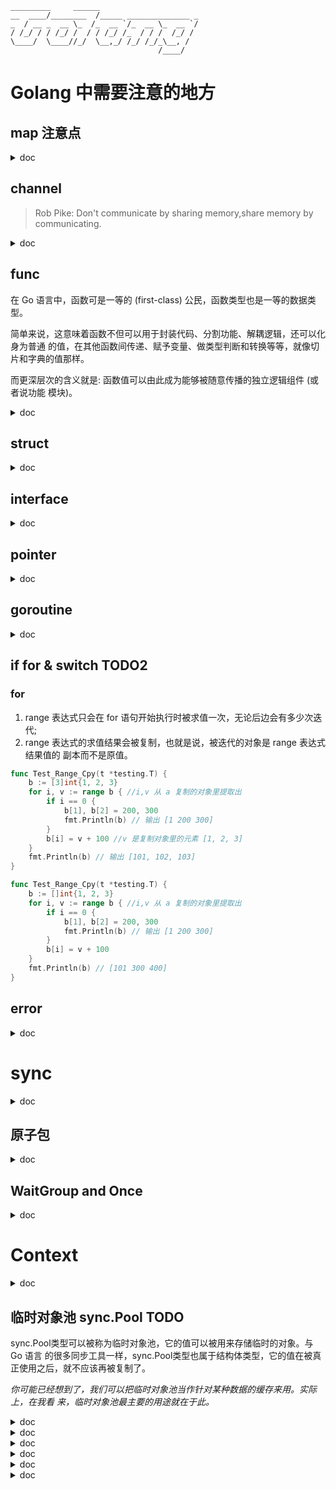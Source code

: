 ```
_________     ______
__  ____/________  /_____ ______________ _
_  / __ _  __ \_  /_  __ `/_  __ \_  __ `/
/ /_/ / / /_/ /  / / /_/ /_  / / /  /_/ /
\____/  \____//_/  \__,_/ /_/ /_/_\__, /
                                 /____/
```
# Golang 中需要注意的地方

## map 注意点

<details> <summary> doc </summary>

map 在大多数语言中都是基于 hash table 来实现的。

hash 表通常会把键转换成 hash 值（一个 unsigned int 值），哈希表会持有一定数量的桶（bucket 哈希桶），会均匀的储存哈希表收纳的键 - 值对儿。hash table 会先用键的 hash 值的低几位去定位到一个 bucket，然后去这个 bucket 中查找这个键。然后在用这个键去找到对应的值。

### map 的 key 不能为哪些类型？函数、字典和切片
在 go 中字典的键类型不能是那些类型：** 函数、字典类型和切片类型 **。这是因为键的类型必须可以是可以施加 `=` 或 `!=` 符号类型的。上面三种类型不支持判等操作。

另外如过键的类型是接口类型的，那么键值的类型实际类型也不能是上面 3 中类型，** 否则会在程序运行时候引发 panic** `panic: runtime error: hash of unhashable type []int`
```go
func Test_InterfaceKey(t *testing.T) {
	var mapT = map[interface{}]int{
		[]int{4}: 4,   // panic: runtime error: hash of unhashable type []int
		3:        3,
	}
}
```
另外，如果键的类型为：** 数组类型 **，那么应该确定该类型的元素类型不是 ** 函数类型、字典或切片类型 **。
### 为什么键必须支持判等操作呢？
每个 bucket 会把自己包含的所有键的 hash 值存起来，在 bucket 中定位的时候，会使用被查找的 hash 值和和 bucket 中 hash 值逐个进行比较。只有键的哈希值和键值都相等，才能说明查找 到了匹配的键 - 元素对。

### 优先选用哪些类型作为字典的键类型 ？
求哈希和判等操作的速度越快，对应的类型就越适合作为键类型。

对于基本类型来说：
- 所有的基本类型，指针类型，以及数组类型、结构体类型和接口类型，go 中都有一套 hash 算法来算对应的 hash 值，、
- 宽度越小的类型速度越快，`bool`、`int`、`float`、`complex` 和 `pointer` 类型。对于字符串来说，需要看他的具体长度，长度越短求 hash 越快。
- 类型的宽度是指它的单个值需要占用的字节数。比如，bool、int8 和 uint8 类型的一个值 需要占用的字节数都是 1，因此这些类型的宽度就都是 1。

对于高级类型来说：
- 对结构体类型的值求哈希实际上就是对它的所有字段值求哈希并进行合并，所以 关键在于它的各个字段的类型以及字段的数量。
- 对于接口类型，具体的哈希算法，则由值的实际类型决定。
- 把接口类型作为字典的键类型最危险。

** 优先选用数值类型和指针类型，通常情况下类型的宽度越小越好。**

### 在值为 `nil` 的字典上执行读和写操作会成功吗？
除了 ** 添加 ** 键 - 元素对，我们在一个值为 nil 的 map 上做任何操作都不会引 起错误。当我们试图在一个值为 nil 的字典中添加键 - 元素对的时候，Go 语言的运行时系统就会立即抛出一个 panic。

```go
func Test_Map(t *testing.T) {
	var m map[string]int
	key := "second"
	// get from a nil map. OK
	elem, ok := m["second"]
	// del from a nil map. OK
	delete(m, key)

	elem = 2
	// set in a nil map. NOT OK: panic: assignment to entry in nil map [recovered]
	m["second"] = elem
}
```

</details>


## channel
> Rob Pike: Don't communicate by sharing memory,share memory by communicating.
<details><summary>doc</summary>

通道类型本身的值就是并发安全的，是 Go 语言 ** 自带的唯一一个可以满足并发安全性 ** 的类型。

在声明 chan 的时候，当容量为 0 时，我们可以称通道为非缓冲通道，也就是不带缓冲的通道。而当容量大于 0 时，我们可以称为缓冲通道，也就是带有缓冲的通道。

** 一个通道相当于一个先进先出 (FIFO) 的队列。**

### 对通道的发送和接收操作的基本特性?
1. 对于同一个通道，发送操作之间是互斥的，接收操作之间也是互斥的。
2. 发送操作和接收操作中对元素值的处理都是不可分割的。
3. 发送操作在完全完成之前会被阻塞。接收操作也是如此。

要注意的一个细节是，元素值从外界进入通道时会被复制。更具体地说，进入通道的并 不是在接收操作符右边的那个元素值，而是它的副本。

### 发送操作和接收操作在什么时候可能被长时间的阻塞?
- 缓冲通道: 如果通道已满，那么对它的所有发送操作都会被阻塞，直到通道 中有元素值被接收走。
- 非缓冲通道: 无论是发送操作还是接收操作，一开始执行就会被阻塞，直到配对的操作也开始执行，才会继续传递。(同步传递消息)

### 发送操作和接收操作在什么时候会引发 panic?
- 通道一旦关闭的情况下, 在对其进行操作会发生 panic。
- 如果我们试图关闭一个已经关闭了的通道，也会引发 panic。

### 通道底层存储数据的是链表还是数组? 环形链表

### 单项通道
- `chan<-` send
- `<-chan` revc

> 感觉 chanel 有点像 socket 的同步阻塞模式，只不过 channel 的发送端和接收端共享一个缓 冲，套接字则是发送这边有发送缓冲，接收这边有接收缓冲，而且 socket 接收端如果先 close 的话，发送端再发送数据的也会引发 panic(linux 上会触发 SIG_PIPE 信号，不处理程序就崩溃了)。
> Go 语言里没有深层复制。数组是值类型，所以会被完全复制
> 通道必须要手动关闭吗? go 会自动清理吗?   需要手动关闭，这是个很好的习惯，而且也可以利用关的动作来给接收方传递一个信号。Go 的 GC 只会清理被分配到堆上的、不再有任何引用的对象。
> 不要从接受端关闭 channel 算是基本原则了，另外如果有多个并发发送者，1 个或多个接收 者，有什么普适选择可以分享吗? 可以用另外的标志位做，比如 context。
> 浅拷贝只是拷贝值以及值中直接包含的东西，深拷贝就是把所有深层次的结构一并拷贝.
</details>







## func
在 Go 语言中，函数可是一等的 (first-class) 公民，函数类型也是一等的数据类型。

简单来说，这意味着函数不但可以用于封装代码、分割功能、解耦逻辑，还可以化身为普通 的值，在其他函数间传递、赋予变量、做类型判断和转换等等，就像切片和字典的值那样。

而更深层次的含义就是: 函数值可以由此成为能够被随意传播的独立逻辑组件 (或者说功能 模块)。
<details><summary>doc</summary>

对于函数类型来说，它是一种对一组输入、输出进行模板化的重要工具，它比接口类型更加 轻巧、灵活，它的值也借此变成了可被热替换的逻辑组件。

```go
import "fmt"

type Printer func(content string) (n int, err error)

func printToStd(s string) (n int, err error) {
	return fmt.Println(s)
}

func main() {
	var p Printer
	p = printToStd
	p("hello")
}

```
### 高阶函数
什么是高阶函数:
1. 接受其他的函数作为参数传入;
2. 把其他的函数作为结果返回。

```go
type operate func(x, y int) int

func calc(x, y int, op operate) (int, error) {
	if op == nil {
		return 0, errors.New("invalid operation")
	}
	return op(x, y), nil
}

func main() {
	x, y := 12, 23
	op := func(x, y int) int {
		return x * y
	}
	result, err := calc(x, y, op)
	fmt.Printf("The result: %d (error: %v)\n", result, err)
}

```

### 闭包 TODO TODO

</details>

## struct

<details><summary>doc</summary>

> 函数是独立的程序实体。我们可以声明有名字的函数，也可以声明没名字的函数，还可以把 它们当做普通的值传来传去。我们能把具有相同签名的函数抽象成独立的函数类型，以作为 一组输入、输出 (或者说一类逻辑组件) 的代表。

> 方法却不同，它需要有名字，不能被当作值来看待，最重要的是，它必须隶属于某一个类 型。方法所属的类型会通过其声明中的接收者 (receiver) 声明体现出来。

> 接收者声明就是在关键字 func 和方法名称之间的圆括号包裹起来的内容，其中必须包含确 切的名称和类型字面量。

> 接收者的类型其实就是当前方法所属的类型，而接收者的名称，则用于在当前方法中引用它 所属的类型的当前值。

更宽泛地讲，如果结构体类型的某个字段声明中只有一个类型名，那么该字段代表了什么?

Go 语言规范规定，如果一个字段的声明中只有字段的类型名而没有字段的名称，那么
它就是一个嵌入字段，也可以被称为匿名字段。我们可以通过此类型变量的名称后 跟 “`.`”，再后跟嵌入字段类型的方式引用到该字段。也就是说，嵌入字段的类型既是类型也是名称。

问题 1: Go 语言是用嵌入字段实现了继承吗?

> 这里强调一下，Go 语言中根本没有继承的概念，它所做的是通过嵌入字段的方式实现了类 型之间的组合。这样做的具体原因和理念请见 Go 语言官网的 FAQ 中的 Why is there no type inheritance?。

问题 2: 值方法和指针方法都是什么意思，有什么区别?

值方法:
```go
func (cat Cat) String() string {
	return fmt.Sprintf("%s (category: %s, name: %q)",
	cat.scientificName, cat.Animal.AnimalCategory, cat.name)
}
```
指针方法:
```go
func (cat *Cat) SetName(name string) {
	cat.name = name
}
```


> 1. 值方法的接收者是该方法所属的那个类型值的一个副本。我们在该方法内对该副本的修 改一般都不会体现在原值上，除非这个类型本身是某个引用类型 (比如切片或字典) 的 别名类型。而指针方法的接收者，是该方法所属的那个基本类型值的指针值的一个副本。我们在这样的方法内对该副本指向的值进行修改，却一定会体现在原值上。

* 一个自定义数据类型的方法集合中仅会包含它的所有值方法，而该类型的指针类型的方法集合却囊括了前者的所有方法，包括所有值方法和所有指针方法。*

> 2. ** 一个自定义数据类型的方法集合中仅会包含它的所有值方法，而该类型的指针类型的方法集合却囊括了前者的所有方法，包括所有值方法和所有指针方法。** 严格来讲，我们在这样的基本类型的值上只能调用到它的值方法。但是，Go 语言会适时 地为我们进行自动地转译，使得我们在这样的值上也能调用到它的指针方法。比如，在 Cat 类型的变量 cat 之上，之所以我们可以通过 `cat.SetName("monster")` 修改猫的名字，是因为 Go 语言把它自动转译为了 (&cat).SetName("monster")， 即: 先取 cat 的指针值，然后在该指针值上调用 SetName 方法。
> 3. 在后边你会了解到，一个类型的方法集合中有哪些方法与它能实现哪些接口类型是息息 相关的。如果一个基本类型和它的指针类型的方法集合是不同的，那么它们具体实现的 接口类型的数量就也会有差异，除非这两个数量都是零。比如，一个指针类型实现了某某接口类型，但它的基本类型却不一定能够作为该接口的 实现类型。能够体现值方法和指针方法之间差异的小例子我放在 demo30.go 文件里了，你可以参照 一下。


** 最后，再次强调，嵌入字段是实现类型间组合的一种方式，这与继承没有半点儿关系。Go 语言虽然支持面向对象编程，但是根本就没有 “继承” 这个概念。**

</details>

## interface
<details><summary>doc</summary>

在 Go 语言的语境中，当我们在谈论 “接口” 的时候，一定指的是接口类型。因为接口类型与其他数据类型不同，它是没法被实例化的。

更具体地说，我们既不能通过调用 new 函数或 make 函数创建出一个接口类型的值，也无法用字面量来表示一个接口类型的值。

接口类型声明中的这些方法所代表的就是该接口的方法集合。一个接口的方法集合就是它的全部特征。

e.g. 声明的类型 Dog 附带了 3 个方法。其中有 2 个值方法，分别是 Name 和 Category，另外 还有一个指针方法 SetName。

接口:
```go
type Pet interface {
	SetName(name string)
	Name() string
	Category() string
}
```

类型:
```go
type Dog struct {
	name string // 名字。
}
func (dog *Dog) SetName(name string) {
	dog.name = name
}
func (dog Dog) Name() string {
	return dog.name
}
func (dog Dog) Category() string {
	return "dog"
}
```
这就意味着，Dog 类型本身的方法集合中只包含了 2 个方法，也就是所有的值方法。而它的 指针类型 `*Dog` 方法集合却包含了 3 个方法，

也就是说，它拥有 Dog 类型附带的所有值方法和指针方法。又由于这 3 个方法恰恰分别是 Pet 接口中某个方法的实现，所以 `*Dog` 类型就成为了 Pet 接口的实现类型。

正因为如此，我可以声明并初始化一个 Dog 类型的变量 dog，然后把它的指针值赋给类型为 Pet 的变量 pet。

```go
dog := Dog{"little pig"}
var pet Pet = &dog
```
这里有几个名词需要你先记住。对于一个接口类型的变量来说，例如上面的变量 pet，我们赋给它的值可以被叫做它的 ** 实际值 (也称动态值)**，而该值的类型可以被叫做这个变量的 ** 实际类型 (也称动态类型)**。

比如，我们把取址表达式 `&dog` 的结果值赋给了变量 `pet`，这时这个结果值就是变量 `pet` 的 动态值，而此结果值的类型 `*Dog` 就是该变量的动态类型。

动态类型这个叫法是相对于静态类型而言的。对于变量 pet 来讲，** 它的静态类型就是 Pet， 并且永远是 Pet，但是它的动态类型却会随着我们赋给它的动态值而变化。**

接口 类型本身是无法被值化的。在我们赋予它实际的值之前，它的值一定会是 nil，这也是它的 零值。

反过来讲，一旦它被赋予了某个实现类型的值，它的值就不再是 nil 了。不过要注意，即使我们像前面那样把 dog 的值赋给了 pet，pet 的值与 dog 的值也是不同的。这不仅仅是副本与原值的那种不同。

> 当我们给一个接口变量赋值的时候，该变量的动态类型会与它的动态值一起被存储在一个专 用的数据结构中。

> 严格来讲，这样一个变量的值其实是这个专用数据结构的一个实例，而不是我们赋给该变量 的那个实际的值。所以我才说，pet 的值与 dog 的值肯定是不同的，无论是从它们存储的内 容，还是存储的结构上来看都是如此。不过，我们可以认为，这时 pet 的值中包含了 dog 值 的副本。

> 我们就把这个专用的数据结构叫做 `iface` 吧，在 Go 语言的 runtime 包中它其实就叫这个 名字。

> `iface` 的实例会包含两个指针，一个是指向类型信息的指针，另一个是指向动态值的指针。 这里的类型信息是由另一个专用数据结构的实例承载的，其中包含了动态值的类型，以及使 它实现了接口的方法和调用它们的途径，等等。

只要我们把一个有类型的 nil 赋给接口变量，那么这个变量的值就一定不会是那个真正的 nil。因此，当我们使用判等符号 == 判断 pet 是否与字面量 nil 相等的时候，答案一定会是 false。

那么，怎样才能让一个接口变量的值真正为 nil 呢? 要么只声明它但不做初始化，要么直接 把字面量 nil 赋给它。

### 接口组合和 struct 组合类似
接口类型间的嵌入要更简单一些，因为它不会涉及方法间的 “屏蔽”。只要组合的接口之间 有同名的方法就会产生冲突，从而无法通过编译，即使同名方法的签名彼此不同也会是如 此。因此，接口的组合根本不可能导致 “屏蔽” 现象的出现。

Go 语言团队鼓励我们声明体量较小的接口，并建议我们通过这种接口间的组合来扩展程 序、增加程序的灵活性。

</details>

## pointer
<details><summary>doc</summary>
再来看 Go 语言标准库中的 unsafe 包。unsafe 包中有一个类型叫做 Pointer，也代表 了 “指针”。

unsafe.Pointer 可以表示任何指向可寻址的值的指针，同时它也是前面提到的指针值和 uintptr 值之间的桥梁。也就是说，通过它，我们可以在这两种值之上进行双向的转换。 这里有一个很关键的词——可寻址的 (addressable)。在我们继续说 unsafe.Pointer 之前，需要先要搞清楚这个词的确切含义。

### 你能列举出 Go 语言中的哪些值是不可寻址的吗?
1. 第一个关键词: 不可变的。由于 Go 语言中的字符串值也是不可变的，所以对于一个字符串 类型的变量来说，基于它的索引或切片的结果值也都是不可寻址的，因为即使拿到了这种值 的内存地址也改变不了什么。
2. 算术操作的结果值属于一种临时结果。在我们把这种结果值赋给任何变量或常量之前，即使 能拿到它的内存地址也是没有任何意义的。第二个关键词: 临时结果。这个关键词能被用来解释很多现象。我们可以把各种对值字面量 施加的表达式的求值结果都看做是临时结果。
3. 第三个关键词: 不安全的。“不安全的” 操作很可能会破坏程序的一致性，引发不可预知的 错误，从而严重影响程序的功能和稳定性。
### 怎样通过 unsafe.Pointer 操纵可寻址的值?

```go

dog := Dog{"little pig"}
dogP := &dog
dogPtr := uintptr(unsafe.Pointer(dogP))
namePtr := dogPtr + unsafe.Offsetof(dogP.name)
nameP := (*string)(unsafe.Pointer(namePtr))

```
这里需要与 unsafe.Offsetof 函数搭配使用才能看出端倪。unsafe.Offsetof 函数用 于获取两个值在内存中的起始存储地址之间的偏移量，以字节为单位。

这两个值一个是某个字段的值，另一个是该字段值所属的那个结构体值。我们在调用这个函 数的时候，需要把针对字段的选择表达式传给它，比如 dogP.name。
</details>

## goroutine

<details><summary>doc</summary>
Go 语言不但有着独特的并发编程模型，以及用户级线程 goroutine，还拥 有强大的用于调度 goroutine、对接系统级线程的调度器。这个调度器是 Go 语言运行时系统的重要组成部分，它主要负责统筹调配 Go 并发编程模型 中的三个主要元素，即: G(goroutine 的缩写)、P(processor 的缩写) 和 M(machine 的缩写)。
其中的 M 指代的就是系统级线程。而 P 指的是一种可以承载若干个 G，且能够使这些 G 适时地与 M 进行对接，并得到真正运行的中介。

从宏观上说，G 和 M 由于 P 的存在可以呈现出多对多的关系。当一个正在与某个 M 对接 并运行着的 G，需要因某个事件 (比如等待 I/O 或锁的解除) 而暂停运行的时候，调度器
总会及时地发现，并把这个 G 与那个 M 分离开，以释放计算资源供那些等待运行的 G 使用。

而当一个 G 需要恢复运行的时候，调度器又会尽快地为它寻找空闲的计算资源 (包括 M) 并安排运行。另外，当 M 不够用时，调度器会帮我们向操作系统申请新的系统级线程，而 当某个 M 已无用时，调度器又会负责把它及时地销毁掉。

正因为调度器帮助我们做了很多事，所以我们的 Go 程序才总是能高效地利用操作系统和计 算机资源。程序中的所有 goroutine 也都会被充分地调度，其中的代码也都会被并发地运 行，即使这样的 goroutine 有数以十万计，也仍然可以如此。
### 什么是主 goroutine，它与我们启用的其他 goroutine 有什么 不同?
与一个进程总会有一个主线程类似，每一个独立的 Go 程序在运行时也总会有一个主 goroutine。这个主 goroutine 会在 Go 程序的运行准备工作完成后被自动地启用，并不 需要我们做任何手动的操作。

**** imp

想必你已经知道，每条 go 语句一般都会携带一个函数调用，这个被调用的函数常常被称为 go 函数。而主 goroutine 的 go 函数就是那个作为程序入口的 main 函数。


### 怎样才能让主 goroutine 等待其他 goroutine?
方式 1 `time.Sleep()`

方式 2 使用 channel
```go
func main() {
	num := 10
	sign := make(chan struct{}, num)
	for i := 0; i < num; i++ {
		go func(i int) {
			fmt.Println(i)
			sign <- struct{}{}
		}(i)
	}
	for j := 0; j < num; j++ {
		<-sign
	}
}
```
- 我在声明通道 sign 的时候是以 chan struct{} 作为其类型 的。其中的类型字面量 struct{} 有些类似于空接口类型 interface{}，它代表了既不包 含任何字段也不拥有任何方法的空结构体类型。
- 注意，struct{} 类型值的表示法只有一个，即: struct{}{}。并且，它占用的内存空间 是 0 字节。确切地说，这个值在整个 Go 程序中永远都只会存在一份。虽然我们可以无数次 地使用这个值字面量，但是用到的却都是同一个值.

方式 3 使用 sync.WaitGroup

### 问题 2: 怎样让我们启用的多个 goroutine 按照既定的顺序运行?

```go
for i := 0; i < num; i++ {
	go func() {
		fmt.Println(i)
	}()
}
```

只有这样，Go 语言才能保证每个 goroutine 都可以拿到一个唯一的整数。其原因与 go 函 数的执行时机有关。

我在前面已经讲过了。在 go 语句被执行时，我们传给 go 函数的参数 i 会先被求值，如此就得 到了当次迭代的序号。之后，无论 go 函数会在什么时候执行，这个参数值都不会变。也就 是说，go 函数中调用的 fmt.Println 函数打印的一定会是那个当次迭代的序号。

```go
package main

import (
	"fmt"
	"sync/atomic"
	"time"
)

func main() {
	var count uint32
	// trigger 函数会不断地获取一个名叫 count 的变量的值，并判断该值是否与参数 i 的值相同。
	// 如果相同，那么就立即调用 fn 代表的函数，然后把 count 变量的值加 1，最后显式地退出当前的循环。
	// 否则，我们就先让当前的 goroutine“睡眠” 一个纳秒再进入下一个迭代。
	trigger := func(i uint32, fn func()) {
		for {
			if n := atomic.LoadUint32(&count); n == i {
				fn()
				// 操作变量 count 的时候使用的都是原子操作。
				// 这是由于 trigger 函数会被多个 goroutine 并发地调用，所以它用到的非本地变量 count，就被多个用户级线程共用了。
				// 因此，对它的操作就产生了竞态条件 (race condition)，破坏了程序的并发安全性。
				atomic.AddUint32(&count, 1)
				break
			}
			time.Sleep(time.Nanosecond)
		}
	}

	// 在 go 函数中先声明了一个匿名的函数，并把它赋给了变量 fn。
	// 这个匿名函数做的事情很 简单，只是调用 fmt.Println 函数以打印 go 函数的参数 i 的值。
	for i := uint32(0); i < 10; i++ {
		go func(i uint32) {
			fn := func() {
				fmt.Println(i)
			}
			// 调用了一个名叫 trigger 的函数，并把 go 函数的参数 i 和刚刚声明的变量 fn 作为参数传给了它。
			// 注意，for 语句声明的局部变量 i 和 go 函数的参数 i 的类型都变了，都由 int 变为了 uint32
			trigger(i, fn)
		}(i)
	}
	// 该函数接受两个参数，一个是 uint32 类型的参数 i, 另一个是 func() 类型的参数 fn。
	// 你应该记得，func() 代表的是既无参数声明也无结果声明的函数类型。
	trigger(10, func() {})
}
```

主 goroutine 的运行若过早结束，那么我们的并发程序的功能就很可能无法全部完成。所 以我们往往需要通过一些手段去进行干涉，比如调用 time.Sleep 函数或者使用通道。我 们在后面的文章中还会讨论更高级的手段。

另外，go 函数的实际执行顺序往往与其所属的 go 语句的执行顺序 (或者说 goroutine 的启 用顺序) 不同，而且默认情况下的执行顺序是不可预知的。

### runtime 包中提供了哪些与模型三要素 G、P 和 M 相关的函数?(模型三要素内容在上 一篇)

</details>

## if for & switch TODO2
### for
1. range 表达式只会在 for 语句开始执行时被求值一次，无论后边会有多少次迭代;
2. range 表达式的求值结果会被复制，也就是说，被迭代的对象是 range 表达式结果值的
副本而不是原值。
```go
func Test_Range_Cpy(t *testing.T) {
	b := [3]int{1, 2, 3}
	for i, v := range b { //i,v 从 a 复制的对象里提取出
		if i == 0 {
			b[1], b[2] = 200, 300
			fmt.Println(b) // 输出 [1 200 300]
		}
		b[i] = v + 100 //v 是复制对象里的元素 [1, 2, 3]
	}
	fmt.Println(b) // 输出 [101, 102, 103]
}

func Test_Range_Cpy(t *testing.T) {
	b := []int{1, 2, 3}
	for i, v := range b { //i,v 从 a 复制的对象里提取出
		if i == 0 {
			b[1], b[2] = 200, 300
			fmt.Println(b) // 输出 [1 200 300]
		}
		b[i] = v + 100
	}
	fmt.Println(b) // [101 300 400]
}
```
## error
<details><summary>doc</summary>

</details>

# sync
<details><summary>doc</summary>

一旦数据被多个线程共享，那么就很可能会产生争用和冲突的情况。这种情况也被称为竞态 条件 (race condition)，这往往会破坏共享数据的一致性。

共享数据的一致性代表着某种约定，即: 多个线程对共享数据的操作总是可以达到它们各自预期的效果。

** 同步的用途有两个，一个是避免多个线程在同一时刻操作同一个数据块，另一个 是协调多个线程，以避免它们在同一时刻执行同一个代码块。**

一个线程在想要访问某一个共享资源的时候，需要先申请对该资源的访问权限，并且只有在 申请成功之后，访问才能真正开始。而当线程对共享资源的访问结束时，它还必须归还对该资源的访问权限，若要再次访问仍需 申请。

在 Go 语言中，可供我们选择的同步工具并不少。其中，最重要且最常用的同步工具当属 互斥量 (mutual exclusion，简称 mutex)。sync 包中的 Mutex 就是与其对应的类型， 该类型的值可以被称为互斥量或者互斥锁。

最后，需要特别注意的是，无论是互斥锁还是读写锁，我们都不要试图去解锁未锁定的锁， 因为这样会引发不可恢复的 panic。


### 竞态条件、临界区与同步工具

### 条件变量
条件变量提供的方法有三个: 等待通知 (wait)、单发通知 (signal) 和广播通知 (broadcast)。

条件变量是基于互斥锁的，它必须有互斥锁的支撑才能够起作 用。因此，这里的参数值是不可或缺的，它会参与到条件变量的方法实现当中。


```go
var mailbox uint8
var lock sync.RWMutex
sendCond := sync.NewCond(&lock)
recvCond := sync.NewCond(lock.RLocker())
```
条件变量的 Wait 方法主要做了四件事。

1. 把调用它的 goroutine(也就是当前的 goroutine) 加入到当前条件变量的通知队列中。
2. 解锁当前的条件变量基于的那个互斥锁。
3. 让当前的 goroutine 处于等待状态，等到通知到来时再决定是否唤醒它。此时，这个
goroutine 就会阻塞在调用这个 Wait 方法的那行代码上。
4. 如果通知到来并且决定唤醒这个 goroutine，那么就在唤醒它之后重新锁定当前条件变
量基于的互斥锁。自此之后，当前的 goroutine 就会继续执行后面的代码了。

因为条件变量的 Wait 方法在阻塞当前的 goroutine 之前，会解锁它基于的互斥锁，所以在 调用该 Wait 方法之前，我们必须先锁定那个互斥锁，否则在调用这个 Wait 方法时，就会引发一个不可恢复的 panic。

### 2. 为什么要用 for 语句来包裹调用其 Wait 方法的表达式，用 if 语句不行吗?
这主要是为了保险起见。如果一个 goroutine 因收到通知而被唤醒，但却发现共享资源的状态，依然不符合它的要求，那么就应该再次调用条件变量的 Wait 方法，并继续等待下次 通知的到来。

### 条件变量的 Signal 方法和 Broadcast 方法有哪些异同?
条件变量的 Signal 方法和 Broadcast 方法都是被用来发送通知的，不同的是，前者的通 知只会唤醒一个因此而等待的 goroutine，而后者的通知却会唤醒所有为此等待的 goroutine。

_条件变量的 Wait 方法总会把当前的 goroutine 添加到通知队列的队尾_，而它的 Signal 方法总会从通知队列的队首开始，查找可被唤醒的 goroutine。所以，因 Signal 方法的通 知，而被唤醒的 goroutine 一般都是最早等待的那一个。

这两个方法的行为决定了它们的适用场景。如果你确定只有一个 goroutine 在等待通知， 或者只需唤醒任意一个 goroutine 就可以满足要求，那么使用条件变量的 Signal 方法就好了。

此外，再次强调一下，与 Wait 方法不同，_条件变量的 Signal 方法和 Broadcast 方法并不需要在互斥锁的保护下执行_。恰恰相反，我们最好在解锁条件变量基于的那个互斥锁之后， 再去调用它的这两个方法。这更有利于程序的运行效率。

最后，请注意，条件变量的通知具有即时性。也就是说，如果发送通知的时候没有 goroutine 为此等待，那么该通知就会被直接丢弃。在这之后才开始等待的 goroutine 只 可能被后面的通知唤醒。

</details>

## 原子包

<details><summary>doc</summary>
```go
go func() {
	defer func() {
		sign <- struct{}{}
	}()
	// 使用 CAS 实现自旋锁 spinlock
	for {
		if atomic.CompareAndSwapInt32(&num, 10, 0) {
			fmt.Println("The number has go to 0")
			break
		}
		time.Sleep(time.Millisecond * 500)
	}
}()
```

使用 CAS 实现自旋锁 spinlock

- 在 for 语句中的 CAS 操作可以不停地检查某个需要满足的条件，一旦条件满足就退出 for 循环。这就相当于，只要条件未被满足，当前的流程就会被一直 “阻塞” 在这里。

- 这在效果上与互斥锁有些类似。不过，它们的适用场景是不同的。_我们在使用互斥锁的时候，总是假设共享资源的状态会被其他的 goroutine 频繁地改变。_

- 而 for 语句加 CAS 操作的假设往往是: _共享资源状态的改变并不频繁，或者，它的状态总会变成期望的那样。_ 这是一种更加乐观，或者说更加宽松的做法。



</details>

## WaitGroup and Once

<details><summary>doc</summary>

```go
func Test_Once3(t *testing.T) {
	once := sync.Once{}
	var wg sync.WaitGroup
	wg.Add(2)
	go func() {
		defer wg.Done()
		defer func() {
			if p := recover(); p != nil {
				fmt.Printf("fatal error:%v\n", p)
			}
		}()
		once.Do(func() {
			fmt.Println("Do task. [4]")
			panic(errors.New("something wrong"))
		})
	}()
	go func() {
		defer wg.Done()
		time.Sleep(time.Millisecond * 500)
		once.Do(func() {
			fmt.Println("Do task. [5]") //  will not run here cause the Once
		})
		fmt.Println("Done. [5]")
	}()
	wg.Wait()
}
```

</details>

# Context
<details><summary>doc</summary>

### 撤销信号是如何在上下文树中传播的?

1. context 包的 WithCancel 函数在被调用后会产生两个结果值。第 1 个结果值就是那个可 撤销的 Context 值，而第 2 个结果值则是用于触发撤销信号的函数。
2. 在撤销函数被调用之后，对应的 Context 值会先关闭它内部的接收通道，也就是它的 Done 方法会返回的那个通道。
3. 然后，它会向它的所有子值 (或者说子节点) 传达撤销信号。这些子值会如法炮制，把撤销 信号继续传播下去。最后，这个 Context 值会断开它与其父值之间的关联。
4. 我们通过调用 context 包的 WithDeadline 函数或者 WithTimeout 函数生成的 Context 值也是可撤销的。它们不但可以被手动撤销，还会依据在生成时被给定的过期时间，自动地 进行定时撤销。这里定时撤销的功能是借助它们内部的计时器来实现的。


### 怎样通过 Context 值携带数据? 怎样从中获取数据?
WithValue 函数在产生新的 Context 值 (以下简称含数据的 Context 值) 的时候需要三个 参数，即: 父值、键和值。与 “字典对于键的约束” 类似，这里键的类型必须是可判等的。

原因很简单，当我们从中获取数据的时候，它需要根据给定的键来查找对应的值。不过，这 种 Context 值并不是用字典来存储键和值的，后两者只是被简单地存储在前者的相应字段 中而已。

Context 类型的 Value 方法就是被用来获取数据的。在我们调用含数据的 Context 值的 Value 方法时，它会先判断给定的键，是否与当前值中存储的键相等，如果相等就把该值中存储的值直接返回，否则就到其父值中继续查找。

如果其父值中仍然未存储相等的键，那么该方法就会沿着上下文根节点的方向一路查找下去。

注意，除了含数据的Context值以外，其他几种Context值都是无法携带数据的。因此， Context值的Value方法在沿路查找的时候，会直接跨过那几种值。
</details>

## 临时对象池 sync.Pool TODO
sync.Pool类型可以被称为临时对象池，它的值可以被用来存储临时的对象。与 Go 语言 的很多同步工具一样，sync.Pool类型也属于结构体类型，它的值在被真正使用之后，就不应该再被复制了。

_你可能已经想到了，我们可以把临时对象池当作针对某种数据的缓存来用。实际上，在我看 来，临时对象池最主要的用途就在于此。_
<details><summary>doc</summary></details>
<details><summary>doc</summary></details>
<details><summary>doc</summary></details>
<details><summary>doc</summary></details>
<details><summary>doc</summary></details>
<details><summary>doc</summary></details>
